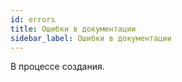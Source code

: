 ```yaml
---
id: errors
title: Ошибки в документации
sidebar_label: Ошибки в документации
---
```


В процессе создания.
